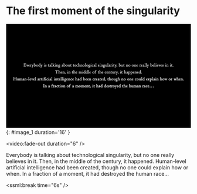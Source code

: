# The first moment of the singularity

![](images/singularity_prev_text.png){: #image_1 duration='16' }

<video:fade-out duration="6" />

Everybody is talking about technological singularity, but no one really believes in it. Then, in the middle of the century, it happened. Human-level artificial intelligence had been created, though no one could explain how or when. In a fraction of a moment, it had destroyed the human race…

<ssml:break time="6s" />
